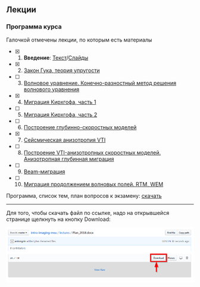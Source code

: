 ## Лекции

### Программа курса

Галочкой отмечены лекции, по которым есть материалы
- [x] 1. **Введение**: [Текст](Lektsia_01_Vvedenie.docx)/[Слайды](Lektsia_01_Vvedenie_show.pdf)
- [x] 2. [Закон Гука, теория упругости](Lektsia_02_Hooke.docx)
- [ ] 3. [Волновое уравнение. Конечно-разностный метод решения волнового уравнения]()
- [x] 4. [Миграция Кирхгофа, часть 1](Lektsia_04_Kirchhoff.docx)
- [ ] 5. [Миграция Кирхгофа, часть 2]()
- [ ] 6. [Построение глубинно-скоростных моделей]()
- [x] 7. [Сейсмическая анизотропия VTI](Lektsia_06_VTI.docx)
- [ ] 8. [Построение VTI-анизотропных скоростных моделей. Анизотропная глубинная миграция]()
- [ ] 9. [Beam-миграция]()
- [ ] 10. [Миграция продолжением волновых полей. RTM, WEM]()

Программа, список тем, план вопросов к экзамену: [скачать](Plan_2018.docx)

-----
Для того, чтобы скачать файл по ссылке, надо на открывшейся странице щелкнуть на кнопку Download:

![Download-info](../misc/how_to_download.png)
